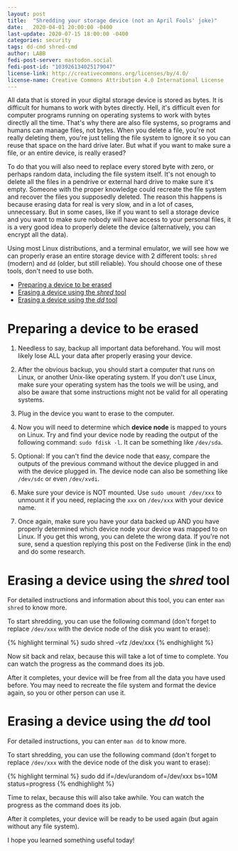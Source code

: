 ```yaml
---
layout: post
title:  "Shredding your storage device (not an April Fools' joke)"
date:   2020-04-01 20:00:00 -0400
last-update: 2020-07-15 18:00:00 -0400
categories: security
tags: dd-cmd shred-cmd
author: LABB
fedi-post-server: mastodon.social
fedi-post-id: "103926134025179047"
license-link: http://creativecommons.org/licenses/by/4.0/
license-name: Creative Commons Attribution 4.0 International License
---
```


All data that is stored in your digital storage device is stored as bytes. It is difficult for humans to work with bytes directly. Hell, it's difficult even for computer programs running on operating systems to work with bytes directly all the time. That's why there are also file systems, so programs and humans can manage files, not bytes. When you delete a file, you're not really deleting them, you're just telling the file system to ignore it so you can reuse that space on the hard drive later. But what if you want to make sure a file, or an entire device, is really erased?

To do that you will also need to replace every stored byte with zero, or perhaps random data, including the file system itself. It's not enough to delete all the files in a pendrive or external hard drive to make sure it's empty. Someone with the proper knowledge could recreate the file system and recover the files you supposedly deleted. The reason this happens is because erasing data for real is very slow, and in a lot of cases, unnecessary. But in some cases, like if you want to sell a storage device and you want to make sure nobody will have access to your personal files, it is a very good idea to properly delete the device (alternatively, you can encrypt all the data).

Using most Linux distributions, and a terminal emulator, we will see how we can properly erase an entire storage device with 2 different tools: `shred` (modern) and `dd` (older, but still reliable). You should choose one of these tools, don't need to use both.

* [Preparing a device to be erased](#preparation)
* [Erasing a device using the *shred* tool](#shred)
* [Erasing a device using the *dd* tool](#dd)

Preparing a device to be erased<a name="preparation"></a>
===

1. Needless to say, backup all important data beforehand. You will most likely lose ALL your data after properly erasing your device.

2. After the obvious backup, you should start a computer that runs on Linux, or another Unix-like operating system. If you don't use Linux, make sure your operating system has the tools we will be using, and also be aware that some instructions might not be valid for all operating systems.

3. Plug in the device you want to erase to the computer.

4. Now you will need to determine which **device node** is mapped to yours on Linux. Try and find your device node by reading the output of the following command: `sudo fdisk -l`. It can be something like `/dev/sda`.

5. Optional: If you can't find the device node that easy, compare the outputs of the previous command without the device plugged in and with the device plugged in. The device node can also be something like `/dev/sdc` or even `/dev/xvdi`.

6. Make sure your device is NOT mounted. Use `sudo umount /dev/xxx` to unmount it if you need, replacing the `xxx` on `/dev/xxx` with your device name.

7. Once again, make sure you have your data backed up AND you have properly determined which device node your device was mapped to on Linux. If you get this wrong, you can delete the wrong data. If you're not sure, send a question replying this post on the Fediverse (link in the end) and do some research.

Erasing a device using the *shred* tool<a name="shred"></a>
===

For detailed instructions and information about this tool, you can enter `man shred` to know more.

To start shredding, you can use the following command (don't forget to replace `/dev/xxx` with the device node of the disk you want to erase):

{% highlight terminal %}
sudo shred -vfz /dev/xxx
{% endhighlight %}

Now sit back and relax, because this will take a lot of time to complete. You can watch the progress as the command does its job.

After it completes, your device will be free from all the data you have used before. You may need to recreate the file system and format the device again, so you or other person can use it.

Erasing a device using the *dd* tool<a name="dd"></a>
===

For detailed instructions, you can enter `man dd` to know more.

To start shredding, you can use the following command (don't forget to replace `/dev/xxx` with the device node of the disk you want to erase):

{% highlight terminal %}
sudo dd if=/dev/urandom of=/dev/xxx bs=10M status=progress
{% endhighlight %}

Time to relax, because this will also take awhile. You can watch the progress as the command does its job.

After it completes, your device will be ready to be used again (but again without any file system).

I hope you learned something useful today!
